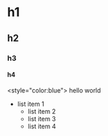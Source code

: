 # h1
## h2
### h3
#### h4
<style="color:blue">
hello world </h1>

- list item 1
  - list item 2
   - list item 3
    - list item 4

